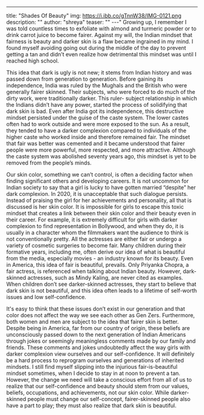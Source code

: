 ---
title: "Shades Of Beauty"
img: https://i.ibb.co/gTnnW38/IMG-0121.png
description: ""
author: "shreya"
teaser: ""
---"
Growing up, I remember I was told countless times to exfoliate with almond and turmeric powder or to drink carrot juice to become fairer. Against my will, the Indian mindset that fairness is beauty and darker skin is a flaw became ingrained in my mind. I found myself avoiding going out during the middle of the day to prevent getting a tan and didn’t even realize how detrimental this mindset was until I reached high school. 

This idea that dark is ugly is not new; it stems from Indian history and was passed down from generation to generation. Before gaining its independence, India was ruled by the Mughals and the British who were generally fairer skinned. Their subjects, who were forced to do much of the dirty work, were traditionally darker. This ruler- subject relationship in which the Indians didn’t have any power, started the process of solidifying that dark skin is bad. Even after India got its independence, this destructive mindset persisted under the guise of the caste system. The lower castes often had to work outside and were more exposed to the sun. As a result, they tended to have a darker complexion compared to individuals of the higher caste who worked inside and therefore remained fair. The mindset that fair was better was cemented and it became understood that fairer people were more powerful, more respected, and more attractive. Although the caste system was abolished seventy years ago, this mindset is yet to be removed from the people’s minds. 

Our skin color, something we can’t control, is often a deciding factor when finding significant others and developing careers. It is not uncommon for Indian society to say that a girl is lucky to have gotten married “despite” her dark complexion. In 2020, it is unacceptable that such dialogue persists. Instead of praising the girl for her achievements and personality, all that is discussed is her skin color. It is impossible for girls to escape this toxic mindset that creates a link between their skin color and their beauty even in their career. For example, it is extremely difficult for girls with darker complexion to find representation in Bollywood, and when they do, it is usually in a character whom the filmmakers want the audience to think is not conventionally pretty. All the actresses are either fair or undergo a variety of cosmetic surgeries to become fair. Many children during their formative years, including me, often derive our idea of what is beautiful from the media, especially movies - an industry known for its beauty. Even in America, this idea of fair is beautiful, prevails. Only Priyanka Chopra, a fair actress, is referenced when talking about Indian beauty. However, dark-skinned actresses, such as Mindy Kaling, are never cited as examples. When children don’t see darker-skinned actresses, they start to believe that dark skin is not beautiful, and this idea often leads to a lifetime of self-worth issues and low self-confidence. 

It's easy to think that these issues don’t exist in our generation and that color does not affect the way we see each other as Gen Zers. Furthermore, both women and men are subject to the idea that fairer skin is better. Despite being in America, far from our country of origin, these beliefs are unconsciously passed down to the next generation of Indian Americans through jokes or seemingly meaningless comments made by our family and friends. These comments and jokes undoubtedly affect the way girls with darker complexion view ourselves and our self-confidence. It will definitely be a hard process to reprogram ourselves and generations of inherited mindsets. I still find myself slipping into the injurious fair-is-beautiful mindset sometimes, when I decide to stay in at noon to prevent a tan. However, the change we need will take a conscious effort from all of us to realize that our self-confidence and beauty should stem from our values, beliefs, occupations, and achievements, not our skin color. While darker-skinned people must change our self-concept, fairer-skinned people also have a part to play; they must also realize that dark skin is beautiful. 
